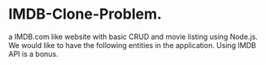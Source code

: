 # IMDB-Clone-Problem.
a IMDB.com like website with basic CRUD and movie listing using Node.js. We would like to have the following entities in the application. Using IMDB API is a bonus.
